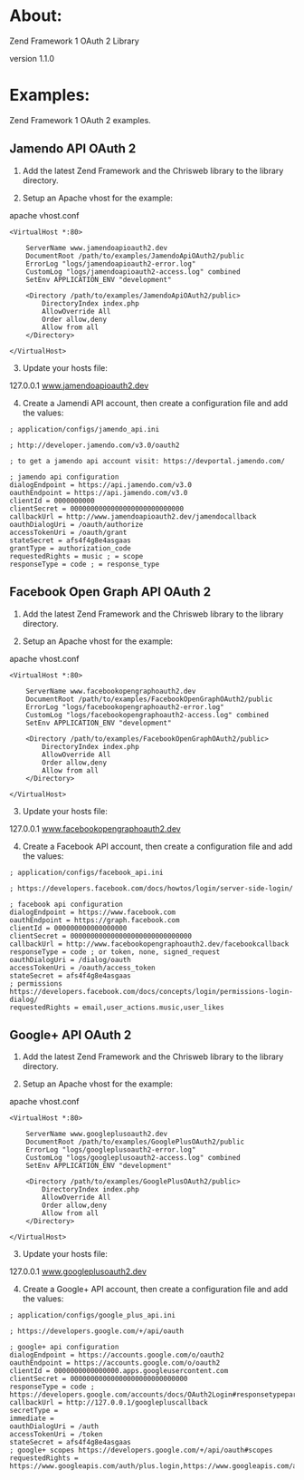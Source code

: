 About:
======

Zend Framework 1 OAuth 2 Library

version 1.1.0

Examples:
=========

Zend Framework 1 OAuth 2 examples.

Jamendo API OAuth 2
-------------------

1) Add the latest Zend Framework and the Chrisweb library to the library directory.

2) Setup an Apache vhost for the example:

apache vhost.conf

```
<VirtualHost *:80>

    ServerName www.jamendoapioauth2.dev
    DocumentRoot /path/to/examples/JamendoApiOAuth2/public
    ErrorLog "logs/jamendoapioauth2-error.log"
    CustomLog "logs/jamendoapioauth2-access.log" combined
    SetEnv APPLICATION_ENV "development"
 
    <Directory /path/to/examples/JamendoApiOAuth2/public>
        DirectoryIndex index.php
        AllowOverride All
        Order allow,deny
        Allow from all
    </Directory>
	
</VirtualHost>
```

3) Update your hosts file:

127.0.0.1 www.jamendoapioauth2.dev

4) Create a Jamendi API account, then create a configuration file and add the values:

```
; application/configs/jamendo_api.ini

; http://developer.jamendo.com/v3.0/oauth2

; to get a jamendo api account visit: https://devportal.jamendo.com/

; jamendo api configuration
dialogEndpoint = https://api.jamendo.com/v3.0
oauthEndpoint = https://api.jamendo.com/v3.0
clientId = 0000000000
clientSecret = 0000000000000000000000000000
callbackUrl = http://www.jamendoapioauth2.dev/jamendocallback
oauthDialogUri = /oauth/authorize
accessTokenUri = /oauth/grant
stateSecret = afs4f4g8e4asgaas
grantType = authorization_code
requestedRights = music ; = scope
responseType = code ; = response_type
```

Facebook Open Graph API OAuth 2
-------------------------------

1) Add the latest Zend Framework and the Chrisweb library to the library directory.

2) Setup an Apache vhost for the example:

apache vhost.conf

```
<VirtualHost *:80>

    ServerName www.facebookopengraphoauth2.dev
    DocumentRoot /path/to/examples/FacebookOpenGraphOAuth2/public
    ErrorLog "logs/facebookopengraphoauth2-error.log"
    CustomLog "logs/facebookopengraphoauth2-access.log" combined
    SetEnv APPLICATION_ENV "development"
 
    <Directory /path/to/examples/FacebookOpenGraphOAuth2/public>
        DirectoryIndex index.php
        AllowOverride All
        Order allow,deny
        Allow from all
    </Directory>
	
</VirtualHost>
```

3) Update your hosts file:

127.0.0.1 www.facebookopengraphoauth2.dev

4) Create a Facebook API account, then create a configuration file and add the values:

```
; application/configs/facebook_api.ini

; https://developers.facebook.com/docs/howtos/login/server-side-login/

; facebook api configuration
dialogEndpoint = https://www.facebook.com
oauthEndpoint = https://graph.facebook.com
clientId = 000000000000000000
clientSecret = 000000000000000000000000000000
callbackUrl = http://www.facebookopengraphoauth2.dev/facebookcallback
responseType = code ; or token, none, signed_request
oauthDialogUri = /dialog/oauth
accessTokenUri = /oauth/access_token
stateSecret = afs4f4g8e4asgaas
; permissions https://developers.facebook.com/docs/concepts/login/permissions-login-dialog/
requestedRights = email,user_actions.music,user_likes
```

Google+ API OAuth 2
-------------------------------

1) Add the latest Zend Framework and the Chrisweb library to the library directory.

2) Setup an Apache vhost for the example:

apache vhost.conf

```
<VirtualHost *:80>

    ServerName www.googleplusoauth2.dev
    DocumentRoot /path/to/examples/GooglePlusOAuth2/public
    ErrorLog "logs/googleplusoauth2-error.log"
    CustomLog "logs/googleplusoauth2-access.log" combined
    SetEnv APPLICATION_ENV "development"
 
    <Directory /path/to/examples/GooglePlusOAuth2/public>
        DirectoryIndex index.php
        AllowOverride All
        Order allow,deny
        Allow from all
    </Directory>
	
</VirtualHost>
```

3) Update your hosts file:

127.0.0.1 www.googleplusoauth2.dev

4) Create a Google+ API account, then create a configuration file and add the values:

```
; application/configs/google_plus_api.ini

; https://developers.google.com/+/api/oauth

; google+ api configuration
dialogEndpoint = https://accounts.google.com/o/oauth2
oauthEndpoint = https://accounts.google.com/o/oauth2
clientId = 0000000000000000.apps.googleusercontent.com
clientSecret = 00000000000000000000000000000
responseType = code ; https://developers.google.com/accounts/docs/OAuth2Login#responsetypeparameter
callbackUrl = http://127.0.0.1/googlepluscallback
secretType = 
immediate = 
oauthDialogUri = /auth
accessTokenUri = /token
stateSecret = afs4f4g8e4asgaas
; google+ scopes https://developers.google.com/+/api/oauth#scopes
requestedRights = https://www.googleapis.com/auth/plus.login,https://www.googleapis.com/auth/plus.me,https://www.googleapis.com/auth/userinfo.email
```